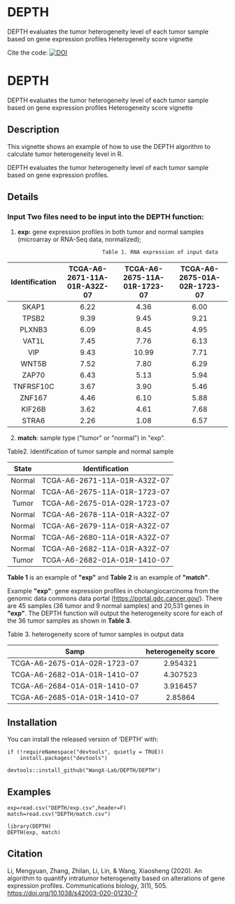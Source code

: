 # DEPTH
DEPTH evaluates the tumor heterogeneity level of each tumor sample based on gene expression profiles Heterogeneity score vignette

Cite the code: [![DOI](https://zenodo.org/badge/DOI/10.5281/zenodo.4094813.svg)](https://doi.org/10.5281/zenodo.3968541)

# DEPTH

DEPTH evaluates the tumor heterogeneity level of each tumor sample based on gene expression profiles Heterogeneity score vignette


## Description

This vignette shows an example of how to use the DEPTH algorithm to calculate tumor heterogeneity level in R. 

DEPTH evaluates the tumor heterogeneity level of each tumor sample based on gene expression profiles.


## Details

### Input Two files need to be input into the DEPTH function: 

1) **exp:** gene expression profiles in both tumor and normal samples (microarray or RNA-Seq data, normalized);    


                                  Table 1. RNA expression of input data

|Identification|TCGA-A6-2671-11A-01R-A32Z-07|TCGA-A6-2675-11A-01R-1723-07|TCGA-A6-2675-01A-02R-1723-07|
| :-----: | :------: | :------: | :-----: |
| SKAP1 |  6.22  |  4.36  |  6.00 |
|TPSB2|9.39|9.45|9.21|
|PLXNB3|6.09|8.45|4.95|
|VAT1L|7.45|7.76|6.13|
|VIP|9.43|10.99|7.71|
|WNT5B|7.52|7.80|6.29|
|ZAP70|6.43|5.13|5.94|
|TNFRSF10C|3.67|3.90|5.46|
|ZNF167|4.46|6.10|5.88
|KIF26B|3.62|4.61|7.68|
|STRA6|2.26|1.08|6.57|


2) **match**: sample type ("tumor" or "normal") in "exp".   
 
 
 Table2. Identification of tumor sample and normal sample 

|State|Identification|
| :-----: | :-----: | 
|Normal|TCGA-A6-2671-11A-01R-A32Z-07|
|Normal|TCGA-A6-2675-11A-01R-1723-07|
|Tumor|TCGA-A6-2675-01A-02R-1723-07|
|Normal|TCGA-A6-2678-11A-01R-A32Z-07|
|Normal|TCGA-A6-2679-11A-01R-A32Z-07|
|Normal|TCGA-A6-2680-11A-01R-A32Z-07|
|Normal|TCGA-A6-2682-11A-01R-A32Z-07|
|Tumor|TCGA-A6-2682-01A-01R-1410-07|


**Table 1** is an example of **"exp"** and **Table 2** is an example of **"match"**.  

Example **"exp"**: gene expression profiles in cholangiocarcinoma from the genomic data commons data portal (https://portal.gdc.cancer.gov/). There are 45 samples (36 tumor and 9 normal samples) and 20,531 genes in **"exp"**. The DEPTH function will output the heterogeneity score for each of the 36 tumor samples as shown in **Table 3**.  


 Table 3. heterogeneity score of tumor samples in output data 

|Samp|heterogeneity score|
| :-----: | :-----: | 
|TCGA-A6-2675-01A-02R-1723-07|2.954321|
|TCGA-A6-2682-01A-01R-1410-07|4.307523|
|TCGA-A6-2684-01A-01R-1410-07|3.916457|
|TCGA-A6-2685-01A-01R-1410-07|2.85864|


## Installation
You can install the released version of ‘DEPTH’ with:

```  
if (!requireNamespace("devtools", quietly = TRUE))
    install.packages("devtools")
    
devtools::install_github("WangX-Lab/DEPTH/DEPTH")
```

## Examples

```  
exp=read.csv("DEPTH/exp.csv",header=F)
match=read.csv("DEPTH/match.csv")

library(DEPTH)
DEPTH(exp, match) 
```


## Citation

Li, Mengyuan, Zhang, Zhilan, Li, Lin, & Wang, Xiaosheng (2020). An algorithm to quantify intratumor heterogeneity based on alterations of gene expression profiles. Communications biology, 3(1), 505. https://doi.org/10.1038/s42003-020-01230-7
